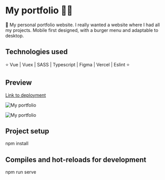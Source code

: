 # My portfolio 👩‍💻

🔹 My personal portfolio website. I really wanted a website where I had all my projects. Mobile first designed, with a burger menu and adaptable to desktop.

## Technologies used

⭐ Vue | Vuex | SASS | Typescript | Figma | Vercel | Eslint ⭐

## Preview

[Link to deployment](https://lola-rufino-dev.vercel.app/)

![My portfolio](https://i.ibb.co/mtZp5my/portfolio.gif)

<img src="https://i.ibb.co/mtZp5my/portfolio.gif" alt="My portfolio" />

## Project setup

npm install

## Compiles and hot-reloads for development

npm run serve
